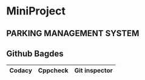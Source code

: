 # MiniProject 
PARKING MANAGEMENT SYSTEM
--
Github Bagdes
--
|Codacy|Cppcheck|Git inspector|
|:--:|:--:|:--:|



